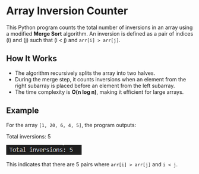 # Array Inversion Counter

This Python program counts the total number of inversions in an array using a modified **Merge Sort** algorithm. An inversion is defined as a pair of indices \(i\) and \(j\) such that \(i < j\) and `arr[i] > arr[j]`.

## How It Works

- The algorithm recursively splits the array into two halves.
- During the merge step, it counts inversions when an element from the right subarray is placed before an element from the left subarray.
- The time complexity is **O(n log n)**, making it efficient for large arrays.


## Example

For the array `[1, 20, 6, 4, 5]`, the program outputs:

Total inversions: 5

![Program Output](./output.png)

This indicates that there are 5 pairs where `arr[i] > arr[j]` and `i < j`.

